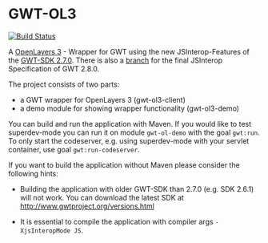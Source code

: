 GWT-OL3
==================

[![Build Status](https://travis-ci.org/TDesjardins/GWT-OL3.svg?branch=master)](https://travis-ci.org/TDesjardins/GWT-OL3)

A [OpenLayers 3](http://openlayers.org/ "OpenLayers 3 website") - Wrapper for GWT using the new JSInterop-Features of the [GWT-SDK 2.7.0](http://www.gwtproject.org/versions.html "Link to GWT-SDK Downloads"). There is also a [branch](https://github.com/TDesjardins/GWT-OL3-Playground/tree/gwt/2.8) for the final JSInterop Specification of GWT 2.8.0.

The project consists of two parts:
  
  * a GWT wrapper for OpenLayers 3 (gwt-ol3-client)
  * a demo module for showing wrapper functionality (gwt-ol3-demo)

You can build and run the application with Maven. If you would like to test superdev-mode you can run it on module `gwt-ol-demo` with the goal `gwt:run`. To only start the codeserver, e.g. using superdev-mode with your servlet container, use goal `gwt:run-codeserver`.

If you want to build the application without Maven please consider the following hints: 

  * Building the application with older GWT-SDK than 2.7.0 (e.g. SDK 2.6.1) will not work. You can download the latest SDK at http://www.gwtproject.org/versions.html

  * It is essential to compile the application with compiler args `-XjsInteropMode JS`.
